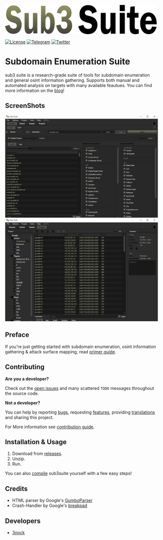 <img src="docs/images/sub3suite.png" width=500/>

[![License](https://img.shields.io/badge/license-GPLv3-green.svg)](https://raw.githubusercontent.com/3nock/sub3suite/main/LICENSE)
[![Telegram](https://img.shields.io/badge/chat-%20on%20Telegram-blue.svg)](https://telegram.me/sub3suite) 
[![Twitter](https://img.shields.io/twitter/follow/sub3suite?label=twitter&style=social)](https://twitter.com/sub3suite)

# Subdomain Enumeration Suite
sub3 suite is a research-grade suite of tools for subdomain enumeration and general osint information gathering. Supports both
manual and automated analysis on targets with many available feautues. You can find more information on the [blog](https://3nock.github.io/sub3suite)!

## ScreenShots
<img src="docs/images/screenshot_osint.png"/>
<img src="docs/images/screenshot_project.png"/>

## Preface
If you're just getting started with subdomain enumeration, osint information gathering & attack surface mapping, read [primer guide](PRIMER.md).

## Contributing 

**Are you a developer?**

Check out the [open issues](https://github.com/3nock/sub3suite/issues) and many scattered `TODO` messages throughout the source code.

**Not a developer?** 

You can help by reporting [bugs](https://github.com/3nock/sub3suite), requesting [features](https://github.com/3nock/sub3suite), providing [translations](https://github.com/3nock/sub3suite) and sharing this project.

For More information see [contribution guide](CONTRIBUTING.md).

## Installation & Usage

1. Download from [releases](https://github.com/3nock/sub3suite/releases).
2. Unzip.
3. Run.

You can also [compile](COMPILING.md) sub3suite yourself with a few easy steps!

## Credits

- HTML parser by Google's [GumboParser](https://github.com/google/gumbo-parser)
- Crash-Handler by Google's [breakpad](https://github.com/google/breakpad)

## Developers

- [3nock](https://3nock.github.io)